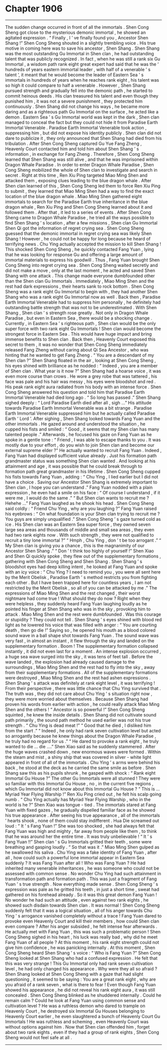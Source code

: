 
# Chapter 1906


---

The sudden change occurred in front of all the immortals .
Shen Cong Sheng got close to the mysterious demonic immortal , he showed an agitated expression .
“ Finally , I ’ ve finally found you , Ancestor Shen Shang !” Shen Cong Sheng shouted in a slightly trembling voice .
His true motive in coming here was to save his ancestor , Shen Shang .
Shen Shang was the most outstanding Gu Immortal in Shen clan , he had outstanding talent that was publicly recognized . In fact , when he was still a rank six Gu Immortal , a wisdom path rank eight great expert had said that he was the ‘ hundreds of years eastern immortal leader , with half of a venerable ’ s talent ’, it meant that he would become the leader of Eastern Sea ’ s immortals in hundreds of years when he reaches rank eight , his talent was so high it could compare to half a venerable .
However , Shen Shang pursued strength and gradually fell into the demonic path , he started to commit heinous deeds .
His clan treasured his talent and even though they punished him , it was not a severe punishment , they protected him continuously .
Shen Shang did not change his ways , he became more daring and as a righteous path Gu Immortal on the surface , he acted like a demon .
Eastern Sea ’ s Gu Immortal world was kept in the dark , Shen clan managed to conceal the fact but they could not hide it from Paradise Earth Immortal Venerable .
Paradise Earth Immortal Venerable took action , suppressing him , but did not expose his identity publicly .
Shen clan did not dare to publicize it , they only announced that Shen Shang had died from his tribulation .
After Shen Cong Sheng captured Gu Yue Fang Zheng , Heavenly Court contacted him and told him about Shen Shang ’ s information , in exchange for Fang Zheng .
Therefore , Shen Cong Sheng learned that Shen Shang was still alive , and that he was imprisoned within Dragon Whale Paradise .
In order to enter Dragon Whale Paradise , Shen Cong Sheng mobilized the whole of Shen clan to investigate and search in secret .
Right at this time , Ren Xiu Ping targeted Miao Ming Shen and attacked them , exposing clues leading to the blue dragon whale .
After Shen clan learned of this , Shen Cong Sheng led them to force Ren Xiu Ping to submit , they learned that Miao Ming Shen had a way to find the exact location of the blue dragon whale .
Miao Ming Shen gathered eight immortals to search for the Paradise Earth true inheritance in the blue dragon whale , Ren Xiu Ping and Shen Cong Sheng learned about it and followed them .
After that , it led to a series of events .
After Shen Cong Sheng came to Dragon Whale Paradise , he tried all the ways possible to find Shen Shang ’ s location , after a few missions , Shen clan Gu Immortal Shen Qi got the information of regret crying sea .
Shen Cong Sheng guessed that the demonic immortal in regret crying sea was likely Shen Shang !
However , he could not be happy for long because he heard of terrifying news .
Chu Ying actually accepted the mission to kill Shen Shang !
This shocked Shen Cong Sheng , he quickly contacted Fang Yuan , lying that he was looking for response Gu and offering a large amount of immortal materials to express his goodwill .
Thus , Fang Yuan brought Shen Cong Sheng into regret crying sea .
Shen Cong Sheng waited secretly and did not make a move , only at the last moment , he acted and saved Shen Shang with one attack .
This change made everyone dumbfounded other than the Shen clan Gu Immortals .
Immediately , Miao Ming Shen and the rest had dark expressions , their hearts sank to rock bottom .
Shen Cong Sheng was a rank eight Gu Immortal to begin with , they had another Shen Shang who was a rank eight Gu Immortal now as well . Back then , Paradise Earth Immortal Venerable had to suppress him personally , he definitely had outstanding battle strength that was not to be underestimated .
With Shen Shang , Shen clan ’ s strength rose greatly . Not only in Dragon Whale Paradise , but even in Eastern Sea , there would be a shocking change .
Currently , in Eastern Sea ’ s righteous path , Shen clan would be the only super force with two rank eight Gu Immortals !
Shen clan would become the strongest force in Eastern Sea .
This would have huge impact and bring immense benefits to Shen clan .
Back then , Heavenly Court exposed this secret to them , it was no wonder that Shen Cong Sheng immediately released Fang Zheng without caring about Qi Sea Ancestor , who was hinting that he wanted to get Fang Zheng .
“ You are a descendant of my Shen clan ?” Shen Shang floated in the air , looking at Shen Cong Sheng , his eyes shined with brilliance as he nodded : “ Indeed , you are a member of Shen clan . What year is it now ?”
Shen Shang had a hoarse voice , it was even more course than crows .
He wore a grey robe that was tattered , his face was pale and his hair was messy , his eyes were bloodshot and red . His peak rank eight aura radiated from his body with an intense force .
Shen Cong Sheng answered his question and told him that Paradise Earth Immortal Venerable had died long ago .
“ So long has passed .” Shen Shang sighed deeply : “ Lord Paradise Earth died after all , sigh …”
His attitude towards Paradise Earth Immortal Venerable was a bit strange .
Paradise Earth Immortal Venerable suppressed him but he actually called Paradise Earth ‘ Lord ’.
After sighing , Shen Shang looked towards Fang Yuan and the other immortals .
He gazed around and understood the situation , he cupped his fists and smiled : “ Good , it seems that my Shen clan has many talented people .”
Afterwards , he focused his gaze on Fang Yuan as he spoke in a gentle tone : “ Friend , I was able to escape thanks to you . It was mostly due to your effort , do you wish to join Shen clan and become our external supreme elder ?”
He actually wanted to recruit Fang Yuan .
Indeed , Fang Yuan had displayed sufficient value already .
Just his formation path grandmaster status was something Shen clan wanted . And looking at his attainment and age , it was possible that he could break through to formation path great grandmaster in his lifetime .
Shen Cong Sheng cupped his fists towards Fang Yuan , adding : “ Chu Ying , I lied earlier but I did not have a choice . Saving our Ancestor Shen Shang is extremely important to Shen clan , I hope you can understand .”
Fang Yuan nodded with a plain expression , he even had a smile on his face : “ Of course I understand , if it were me , I would do the same .”
“ But Shen clan wants to recruit me ? Hehehe …” Fang Yuan laughed as he shook his head .
Shen Cong Sheng said coldly : “ Friend Chu Ying , why are you laughing ?”
Fang Yuan raised his eyebrows : “ On what foundation is your Shen clan trying to recruit me ? You guys are simply unqualified .”
Shen Cong Sheng ’ s gaze turned cold as ice .
His Shen clan was an Eastern Sea super force , they owned seven large sea areas and thousands of middle and small sea areas , they even had two rank eights now . With such strength , they were not qualified to recruit a tiny lone immortal ?”
“ Hmph , Chu Ying , don ’ t be too arrogant .”
“ My Shen clan is giving you a chance , this is the magnanimity of our Ancestor Shen Shang .”
“ Don ’ t think too highly of yourself !”
Shen Xiao and Shen Qi quickly spoke , they flew out of the supplementary formations , gathering with Shen Cong Sheng and Shen Shang .
Shen Shang ’ s bloodshot eyes had deep killing intent , he looked at Fang Yuan and spoke with an icy voice : “ Chu Ying ? I need to remind you , you were all sent here by the Merit Obelisk , Paradise Earth ’ s method restricts you from fighting each other . But I have been trapped here for countless years , I am not restricted by the Merit Obelisk , so all of you can be attacked by me .”
The expressions of Miao Ming Shen and the rest changed , their worst nightmare had come true !
What should they do now ?
Right when they were helpless , they suddenly heard Fang Yuan laughing loudly as he pointed his finger at Shen Shang who was in the sky , provoking him to attack .
Miao Ming Shen and the rest were dumbfounded .
Was this courage or stupidity ?
They could not tell .
Shen Shang ’ s eyes shined with blood red light as he lowered his voice that was filled with anger : “ You are courting death , then go die !”
Saying so , he opened his mouth as a blood colored sound wave in a ball shape shot towards Fang Yuan .
The sound wave was very fast , in almost an instant , it flew through the sky and landed on the supplementary formation .
Boom !
The supplementary formation collapsed instantly , it did not even last for a moment .
An intense explosion occurred , a huge sea wave surged into the sky , it was tens of feet tall .
Before the wave landed , the explosion had already caused damage to the surroundings , Miao Ming Shen and the rest had to fly into the sky , away from their supplementary formations .
All of the supplementary formations were destroyed , Miao Ming Shen and the rest had ashen expressions .
Shen Shang ’ s attack was definitely at rank eight level , it was terrifying ! From their perspective , there was little chance that Chu Ying survived that .
The truth was , they did not care about Chu Ying ’ s situation right now , they were more worried about themselves .
Because Shen Shang had proven his words from earlier with action , he could really attack Miao Ming Shen and the others !
“ Ancestor is so powerful !” Shen Cong Sheng squinted , he knew the inside details . Shen Shang did not cultivate sound path primarily , the sound path method he used earlier was not his true strength .
“ Chu Ying is dead meat !”
“ Good that he died , I disliked him from the start .”
“ Indeed , he only had rank seven cultivation level but acted so arrogantly because he knew things about the Dragon Whale Paradise , he truly had no regard for us .”
“ He dared to provoke a rank eight , he truly wanted to die … die ….”
Shen Xiao said as he suddenly stammered .
After the huge waves crashed down , new enormous waves were formed .
Within the steam and mist , a shiny ship that was covered in silver - white light appeared in front of all of the immortals .
Chu Ying ’ s arms were behind his back , he stood at the deck as he carried the same smile as before .
Shen Shang saw this as his pupils shrunk , he gasped with shock : “ Rank eight Immortal Gu House ?”
The other Gu Immortals were all stunned !
They were so familiar with this Immortal Gu House , no , in the current five regions , which Gu Immortal did not know about this Immortal Gu House ?
“ This is … Myriad Year Flying Warship !” Ren Xiu Ping cried out , he felt his scalp going numb .
“ Chu Ying actually has Myriad Year Flying Warship , who in the world is he ?” Shen Xiao was tongue - tied .
The immortals stared at Fang Yuan with fixed gazes , he gradually dispelled familiar face as he showed his true appearance .
After seeing his true appearance , all of the immortals ’ hearts shook , none of them could stay indifferent .
Hua Die screamed out loud : “ It ’ s Fang Yuan !”
She was too shocked , she had always felt that Fang Yuan was high and mighty , far away from people like them , to think that he was around her the entire time .
It was truly unbelievable !
“ It ’ s Fang Yuan !!” Shen clan ’ s Gu Immortals gritted their teeth , some were breathing and gasping loudly .
“ So that was it .” Miao Ming Shen gulped as he swallowed his saliva . Chu Ying was a fake identity of Fang Yuan , after all , how could such a powerful lone immortal appear in Eastern Sea suddenly ?
It was Fang Yuan after all !
Who was Fang Yuan ?
He had inherited many venerable inheritances , he was someone who could not be assessed with common sense .
No wonder Chu Ying had such attainment in transformation path and formation path . This was just a fragment of Fang Yuan ’ s true strength .
Now everything made sense .
Shen Cong Sheng ’ s expression was pale as he gritted his teeth , in just a short time , sweat had gathered on his forehead already .
So it was this great demon Fang Yuan !
No wonder he had such an attitude , even against two rank eights , he showed such disdain towards Shen clan .
It was normal !
Shen Cong Sheng suddenly felt that it was a logical situation , all of his anger towards Chu Ying ’ s arrogance vanished completely without a trace !
Fang Yuan dared to provoke even Heavenly Court and kill their members , how could Shen clan even compare ?
After his anger subsided , he felt intense fear afterwards .
He actually met with Fang Yuan , this was such a problematic person !
Shen Cong Sheng sighed in his heart , his luck was really bad , why did he meet Fang Yuan of all people ?
At this moment , his rank eight strength could not give him confidence , he was panicking internally .
At this moment , Shen Cong Sheng heard Shen Shang ’ s voice : “ Who is Fang Yuan ?”
Shen Cong Sheng looked at Shen Shang who had a confused expression .
He felt that this was very strange !
This Gu Immortal only had rank seven cultivation level , he had only changed his appearance .
Why were they all so afraid ?
Shen Shang looked at Shen Cong Sheng with a gaze that had slight questioning , it seemed to be saying : You are a great rank eight , why are you afraid of a rank seven , what is there to fear !
Even though Fang Yuan showed his appearance , he did not reveal his rank eight aura , it was still concealed .
Shen Cong Sheng blinked as he shuddered internally .
Could he remain calm ?
Could he look at Fang Yuan using common sense and cultivation level ?
He was a ruthless demon who dared to trample on Heavenly Court , he destroyed six Immortal Gu Houses belonging to Heavenly Court earlier , he even slaughtered a bunch of Heavenly Court Gu Immortals !
He was ruthless and scheming , even Heavenly Court was without options against him .
Now that Shen clan offended him , forget about two rank eights , even if they had a group of rank eights , Shen Cong Sheng would not feel safe at all .

---


